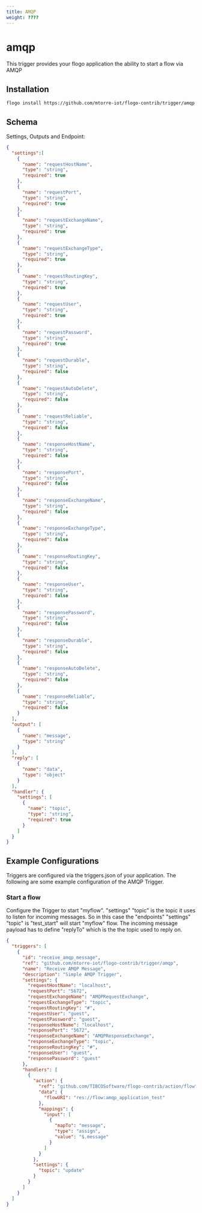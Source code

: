 ```yaml
---
title: AMQP
weight: ????
---
```

# amqp
This trigger provides your flogo application the ability to start a flow via AMQP


## Installation

```bash
flogo install https://github.com/mtorre-iot/flogo-contrib/trigger/amqp
```

## Schema
Settings, Outputs and Endpoint:

```json
{
  "settings":[
    {
      "name": "requestHostName",
      "type": "string",
      "required": true
    },
    {
      "name": "requestPort",
      "type": "string",
      "required": true
    },
    {
      "name": "requestExchangeName",
      "type": "string",
      "required": true
    },
    {
      "name": "requestExchangeType",
      "type": "string",
      "required": true
    },
    {
      "name": "requestRoutingKey",
      "type": "string",
      "required": true
    },
    {
      "name": "requestUser",
      "type": "string",
      "required": true
    },    
    {
      "name": "requestPassword",
      "type": "string",
      "required": true
    },
    {
      "name": "requestDurable",
      "type": "string",
      "required": false
    },
    {
      "name": "requestAutoDelete",
      "type": "string",
      "required": false
    },
    {
      "name": "requestReliable",
      "type": "string",
      "required": false
    },
    {
      "name": "responseHostName",
      "type": "string",
      "required": false
    },
    {
      "name": "responsePort",
      "type": "string",
      "required": false
    },
    {
      "name": "responseExchangeName",
      "type": "string",
      "required": false
    },
    {
      "name": "responseExchangeType",
      "type": "string",
      "required": false
    },
    {
      "name": "responseRoutingKey",
      "type": "string",
      "required": false
    },
    {
      "name": "responseUser",
      "type": "string",
      "required": false
    },    
    {
      "name": "responsePassword",
      "type": "string",
      "required": false
    },
    {
      "name": "responseDurable",
      "type": "string",
      "required": false
    },
    {
      "name": "responseAutoDelete",
      "type": "string",
      "required": false
    },
    {
      "name": "responseReliable",
      "type": "string",
      "required": false
    }
  ],
  "output": [
    {
      "name": "message",
      "type": "string"
    }
  ],
  "reply": [
    {
      "name": "data",
      "type": "object"
    }
  ],
  "handler": {
    "settings": [
      {
        "name": "topic",
        "type": "string",
        "required": true
      }
    ]
  }
}
```

## Example Configurations

Triggers are configured via the triggers.json of your application. The following are some example configuration of the AMQP Trigger.

### Start a flow
Configure the Trigger to start "myflow". "settings" "topic" is the topic it uses to listen for incoming messages. So in this case the "endpoints" "settings" "topic" is "test_start" will start "myflow" flow. The incoming message payload has to define "replyTo" which is the the topic used to reply on.

```json
{
  "triggers": [
    {
      "id": "receive_amqp_message",
      "ref": "github.com/mtorre-iot/flogo-contrib/trigger/amqp",
      "name": "Receive AMQP Message",
      "description": "Simple AMQP Trigger",
      "settings": {
        "requestHostName": "localhost",
        "requestPort": "5672",
        "requestExchangeName": "AMQPRequestExchange",
        "requestExchangeType": "topic",
        "requestRoutingKey": "#",
        "requestUser": "guest",
        "requestPassword": "guest",
        "responseHostName": "localhost",
        "responsePort": "5672",
        "responseExchangeName": "AMQPResponseExchange",
        "responseExchangeType": "topic",
        "responseRoutingKey": "#",
        "responseUser": "guest",
        "responsePassword": "guest"
      },
      "handlers": [
        {
          "action": {
            "ref": "github.com/TIBCOSoftware/flogo-contrib/action/flow",
            "data": {
              "flowURI": "res://flow:amqp_application_test"
            },
            "mappings": {
              "input": [
                {
                  "mapTo": "message",
                  "type": "assign",
                  "value": "$.message"
                }
              ]
            }
          },
          "settings": {
            "topic": "update"
          }
        }
      ]
    }
  ]
}
```
